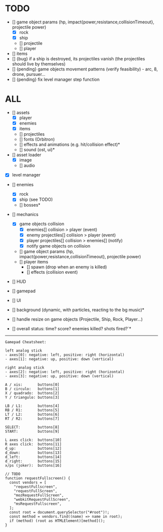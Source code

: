 # TODO

- [] game object params (hp, impact{power,resistance,collisionTimeout}, projectile power)
  - [x] rock
  - [x] ship
  - [] projectile
  - [] player
- [] items
- [] {bug} if a ship is destroyed, its projectiles vanish (the projectiles should live by themselves)
- [] {pending} game objects movement patterns (verify feasibility) - arc, 8, drone, pursuer...
- [] {pending} fix level manager step function

# ALL

- [] assets
  - [x] player
  - [x] enemies
  - [x] items
  - [] projectiles
  - [] fonts (Orbitron)
  - [] effects and animations (e.g. hit/collision effect)\*
  - [] sound (ost, ui)\*
- [] asset loader
  - [x] image
  - [] audio
- [x] level manager
- [] enemies
  - [x] rock
  - [x] ship (see TODO)
  - [] bosses\*
- [] mechanics

  - [x] game objects collision
    - [x] enemies[] collision > player (event)
    - [x] enemy projectiles[] collision > player (event)
    - [x] player projectiles[] collision > enemies[] (notify)
    - [x] notify game objects on collision
  - [] game object params (hp, impact{power,resistance,collisionTimeout}, projectile power)
  - [] player items
    - [] spawn (drop when an enemy is killed)
    - [] effects (collision event)

- [] HUD
- [] gamepad
- [] UI
- [] background (dynamic, with particles, reacting to the bg music)\*
- [] handle resize on game objects (Projectile, Ship, Rock, Player...)
- [] overall status: time? score? enemies killed? shots fired?`\*

---

```
Gamepad Cheatsheet:

left analog stick
- axes[0]: negative: left, positive: right (horizontal)
- axes[1]: negative: up, positive: down (vertical)

right analog stick
- axes[2]: negative: left, positive: right (horizontal)
- axes[3]: negative: up, positive: down (vertical)

A / xis:       buttons[0]
B / circulo:   buttons[1]
X / quadrado:  buttons[2]
Y / triangulo: buttons[3]

LB / L1:       buttons[4]
RB / R1:       buttons[5]
LT / L2:       buttons[6]
RT / R2:       buttons[7]

SELECT:        buttons[8]
START:         buttons[9]

L axes click:  buttons[10]
R axes click:  buttons[11]
d_up:          buttons[12]
d_down:        buttons[13]
d_left:        buttons[14]
d_right:       buttons[15]
x/ps (joker):  buttons[16]
```

```
// TODO
function requestFullscreen() {
  const vendors = [
    "requestFullscreen",
    "requestFullScreen",
    "mozRequestFullScreen",
    "webkitRequestFullScreen",
    "msRequestFullscreen",
  ];
  const root = document.querySelector("#root")!;
  const method = vendors.find((name) => name in root);
  if (method) (root as HTMLElement)[method]();
}

```
